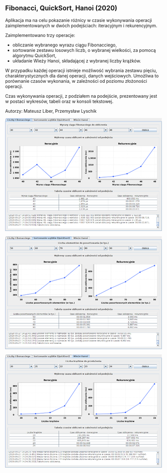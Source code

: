 ## Fibonacci, QuickSort, Hanoi (2020)

Aplikacja ma na celu pokazanie różnicy w czasie wykonywania operacji zaimplementowanych w dwóch podejściach: iteracyjnym i rekurencyjnym.

Zaimplementowano trzy operacje:
* obliczanie wybranego wyrazu ciągu Fibonacciego,
* sortowanie zestawu losowych liczb, o wybranej wielkości, za pomocą algorytmu QuickSort,
* układanie Wieży Hanoi, składającej z wybranej liczby krążków.

W przypadku każdej operacji istnieje możliwość wybrania zestawu pięciu, charakterystycznych dla danej operacji, danych wejściowych. Umożliwa to porównanie czasów wykonania, w zależności od poziomu złożoności operacji. 

Czas wykonywania operacji, z podziałem na podejście, prezentowany jest w postaci wykresów, tabeli oraz w konsoli tekstowej.

Autorzy: Mateusz Liber, Przemysław Lyschik

[![](resources/fibonacci.png)](https://raw.githubusercontent.com/plyschik/fibonacci-quicksort-hanoi/master/resources/fibonacci.png)

[![](resources/quicksort.png)](https://raw.githubusercontent.com/plyschik/fibonacci-quicksort-hanoi/master/resources/quicksort.png)

[![](resources/hanoi.png)](https://raw.githubusercontent.com/plyschik/fibonacci-quicksort-hanoi/master/resources/hanoi.png)
